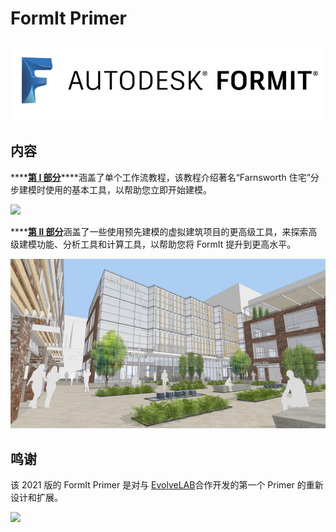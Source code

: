 # FormIt Primer

![](<../.gitbook/assets/b5030b43-df24-4259-ad6a-94bcad61bc78 (1).png>)

## 内容

\*\*\*\*[**第 I 部分**](https://windows.help.formit.autodesk.com/building-the-farnsworth-house/part-i)\*\*\*\*涵盖了单个工作流教程，该教程介绍著名“Farnsworth 住宅”分步建模时使用的基本工具，以帮助您立即开始建模。

![](<../.gitbook/assets/farnsworth-house (1).png>)

\*\*\*\*[**第 II 部分**](https://windows.help.formit.autodesk.com/building-the-farnsworth-house/part-ii)涵盖了一些使用预先建模的虚拟建筑项目的更高级工具，来探索高级建模功能、分析工具和计算工具，以帮助您将 FormIt 提升到更高水平。

![](../.gitbook/assets/screen1.jpg)

## 鸣谢

该 2021 版的 FormIt Primer 是对与 [EvolveLAB](https://www.evolvelab.io/)合作开发的第一个 Primer 的重新设计和扩展。

[![](<../.gitbook/assets/evolvelab\_logo\_\_horizontal (1).png>)](https://www.evolvelab.io)
